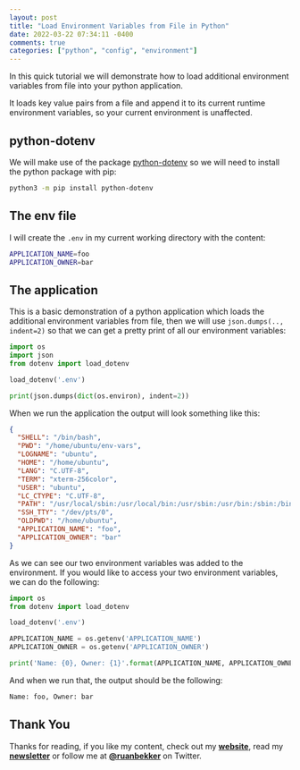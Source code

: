 ```yaml
---
layout: post
title: "Load Environment Variables from File in Python"
date: 2022-03-22 07:34:11 -0400
comments: true
categories: ["python", "config", "environment"]
---
```


In this quick tutorial we will demonstrate how to load additional environment variables from file into your python application.

It loads key value pairs from a file and append it to its current runtime environment variables, so your current environment is unaffected.

## python-dotenv

We will make use of the package [python-dotenv](https://pypi.org/project/python-dotenv) so we will need to install the python package with pip:

```bash
python3 -m pip install python-dotenv
```

## The env file

I will create the `.env` in my current working directory with the content:

```bash
APPLICATION_NAME=foo
APPLICATION_OWNER=bar
```

## The application

This is a basic demonstration of a python application which loads the additional environment variables from file, then we will use `json.dumps(.., indent=2)` so that we can get a pretty print of all our environment variables:

```python
import os
import json
from dotenv import load_dotenv

load_dotenv('.env')

print(json.dumps(dict(os.environ), indent=2))
```

When we run the application the output will look something like this:

```json
{
  "SHELL": "/bin/bash",
  "PWD": "/home/ubuntu/env-vars",
  "LOGNAME": "ubuntu",
  "HOME": "/home/ubuntu",
  "LANG": "C.UTF-8",
  "TERM": "xterm-256color",
  "USER": "ubuntu",
  "LC_CTYPE": "C.UTF-8",
  "PATH": "/usr/local/sbin:/usr/local/bin:/usr/sbin:/usr/bin:/sbin:/bin:/usr/games:/usr/local/games:/snap/bin",
  "SSH_TTY": "/dev/pts/0",
  "OLDPWD": "/home/ubuntu",
  "APPLICATION_NAME": "foo",
  "APPLICATION_OWNER": "bar"
}
```

As we can see our two environment variables was added to the environment. If you would like to access your two environment variables, we can do the following:

```python
import os
from dotenv import load_dotenv

load_dotenv('.env')

APPLICATION_NAME = os.getenv('APPLICATION_NAME')
APPLICATION_OWNER = os.getenv('APPLICATION_OWNER')

print('Name: {0}, Owner: {1}'.format(APPLICATION_NAME, APPLICATION_OWNER))
```

And when we run that, the output should be the following:

```bash
Name: foo, Owner: bar
```

## Thank You

Thanks for reading, if you like my content, check out my **[website](https://ruan.dev)**, read my **[newsletter](http://digests.ruanbekker.com/?via=ruanbekker-blog)** or follow me at **[@ruanbekker](https://twitter.com/ruanbekker)** on Twitter.

